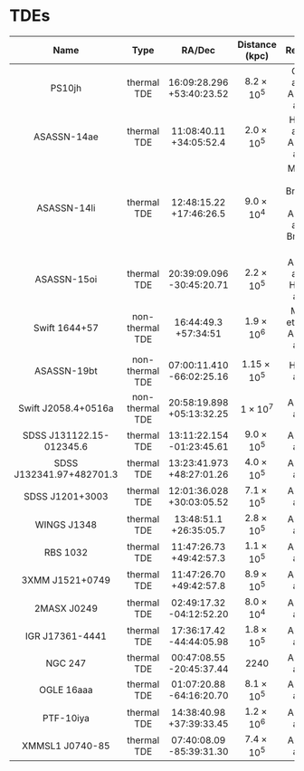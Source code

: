 # TDEs



|Name | Type | RA/Dec | Distance (kpc) | References|
| :---: | :---: | :---: | :---: | :---: |
|PS10jh | thermal TDE | 16:09:28.296 +53:40:23.52 | $8.2\times10^5$ | Gezari et al. 2012; Auchettl et al. 2017|
|ASASSN-14ae | thermal TDE | 11:08:40.11 +34:05:52.4 | $2.0\times10^5$ | Holoien et al. 2014; Auchettl et al. 2017|
|ASASSN-14li | thermal TDE | 12:48:15.22 +17:46:26.5 | $9.0\times10^4$ | Miller et al. 2015; Brown et al. 2017; Auchettl et al. 2017; Bright et al. 2018|
|ASASSN-15oi | thermal TDE | 20:39:09.096 -30:45:20.71 | $2.2\times10^5$ | Auchettl et al. 2017; Holoien et al. 2018|
|Swift 1644+57 | non-thermal TDE | 16:44:49.3 +57:34:51 | $1.9\times10^6$ | Mangano et al. 2016; Auchettl et al. 2017|
|ASASSN-19bt | non-thermal TDE | 07:00:11.410 -66:02:25.16 | $1.15\times10^5$ | Holoien et al. 2019|
|Swift J2058.4+0516a | non-thermal TDE | 20:58:19.898 +05:13:32.25 | $1\times10^7$ | Auchettl et al. 2017|
|SDSS J131122.15-012345.6 | thermal TDE | 13:11:22.154 -01:23:45.61 | $9.0\times10^5$ | Auchettl et al. 2017|
|SDSS J132341.97+482701.3 | thermal TDE | 13:23:41.973 +48:27:01.26 | $4.0\times10^5$ | Auchettl et al. 2017|
|SDSS J1201+3003 | thermal TDE | 12:01:36.028 +30:03:05.52 | $7.1\times10^5$ | Auchettl et al. 2017|
|WINGS J1348 | thermal TDE | 13:48:51.1 +26:35:05.7 | $2.8\times10^5$ | Auchettl et al. 2017|
|RBS 1032 | thermal TDE | 11:47:26.73 +49:42:57.3 | $1.1\times10^5$ | Auchettl et al. 2017|
|3XMM J1521+0749 | thermal TDE | 11:47:26.70 +49:42:57.8 | $8.9\times10^5$ | Auchettl et al. 2017|
|2MASX J0249 | thermal TDE | 02:49:17.32 -04:12:52.20 | $8.0\times10^4$ | Auchettl et al. 2017|
|IGR J17361-4441 | thermal TDE | 17:36:17.42 -44:44:05.98 | $1.8\times10^5$ | Auchettl et al. 2017|
|NGC 247 | thermal TDE | 00:47:08.55 -20:45:37.44 | $2240$ | Auchettl et al. 2017|
|OGLE 16aaa | thermal TDE | 01:07:20.88 -64:16:20.70 | $8.1\times10^5$ | Auchettl et al. 2017|
|PTF-10iya | thermal TDE | 14:38:40.98 +37:39:33.45 | $1.2\times10^6$ | Auchettl et al. 2017|
|XMMSL1 J0740-85 | thermal TDE | 07:40:08.09 -85:39:31.30 | $7.4\times10^5$ | Auchettl et al. 2017|

